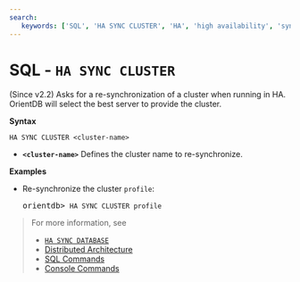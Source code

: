 ```yaml
---
search:
   keywords: ['SQL', 'HA SYNC CLUSTER', 'HA', 'high availability', 'sync', 'cluster', 'sync cluster']
---
```


# SQL - `HA SYNC CLUSTER`

(Since v2.2) Asks for a re-synchronization of a cluster when running in HA. OrientDB will select the best server to provide the cluster.

**Syntax**

```
HA SYNC CLUSTER <cluster-name>
```

- **`<cluster-name>`** Defines the cluster name to re-synchronize.


**Examples**

- Re-synchronize the cluster `profile`:

  <pre>
  orientdb> <code class='lang-sql userinput'>HA SYNC CLUSTER profile</code>
  </pre>

>For more information, see
>- [`HA SYNC DATABASE`](SQL-HA-Sync-Database.md)
>- [Distributed Architecture](Distributed-Architecture.md)
>- [SQL Commands](SQL.md)
>- [Console Commands](console/Console-Commands.md)

